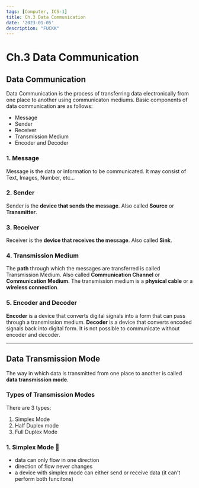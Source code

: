 ```yaml
---
tags: [Computer, ICS-1]
title: Ch.3 Data Communication
date: '2023-01-05'
description: "FUCKK"
---
```


# Ch.3 Data Communication
## Data Communication
Data Communication is the process of transferring data electronically from one place to another using communicaton mediums.
Basic components of data communication are as follows:
- Message
- Sender
- Receiver
- Transmission Medium
- Encoder and Decoder

### 1. Message
Message is the data or information to be communicated. It may consist of Text, Images, Number, etc...
### 2. Sender
Sender is the **device that sends the message**.
Also called **Source** or **Transmitter**.
### 3. Receiver
Receiver is the **device that receives the message**.
Also called **Sink**.
### 4. Transmission Medium
The **path** through which the messages are transferred is called Transmission Medium.
Also called **Communication Channel** or **Communication Medium**.
The transmission medium is a **physical cable** or a **wireless connection**.
### 5. Encoder and Decoder
**Encoder** is a device that converts digital signals into a form that can pass through a transmission medium.
**Decoder** is a device that converts encoded signals back into digital form.
It is not possible to communicate without encoder and decoder.

---
## Data Transmission Mode
The way in which data is transmitted from one place to another is called **data transmission mode**.
### Types of Transmission Modes
There are 3 types:
  1. Simplex Mode
  2. Half Duplex mode
  3. Full Duplex Mode
### 1. Simplex Mode :poop:
- data can only flow in one direction
- direction of flow never changes
- a device with simplex mode can either send or receive data (it can't perform both funcitons)
